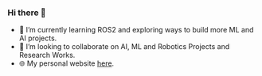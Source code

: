 ### Hi there 👋

- 🌱 I’m currently learning ROS2 and exploring ways to build more ML and AI projects.
- 👯 I’m looking to collaborate on AI, ML and Robotics Projects and Research Works.
- 🌐 My personal website [here](lateefakinola.github.io).



<!--
**LateefAkinola/lateefakinola** is a ✨ _special_ ✨ repository because its `README.md` (this file) appears on your GitHub profile.

Here are some ideas to get you started:

- 🔭 I’m currently working on ...
- 🌱 I’m currently learning ...
- 👯 I’m looking to collaborate on ...
- 🤔 I’m looking for help with ...
- 💬 Ask me about ...
- 📫 How to reach me: ...
- 😄 Pronouns: ...
- ⚡ Fun fact: ...
-->
